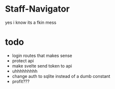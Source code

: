 # Staff-Navigator
yes i know its a fkin mess

# todo
- login routes that makes sense
- protect api
- make svelte send token to api
- uhhhhhhhhh
- change auth to sqlite instead of a dumb constant
- profit???
